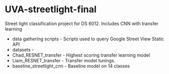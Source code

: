 # UVA-streetlight-final
Street light classification project for DS 6012. Includes CNN with transfer learning

* data gathering scripts - Scripts used to query Google Street View Static API
* datasets - 
* Chad_RESNET_transfer - Highest scoring transfer learning model
* Liam_RESNET_transfer - Transfer model tunings. 
* baseline_streetlight_cnn - Baseline model on 14 classes
